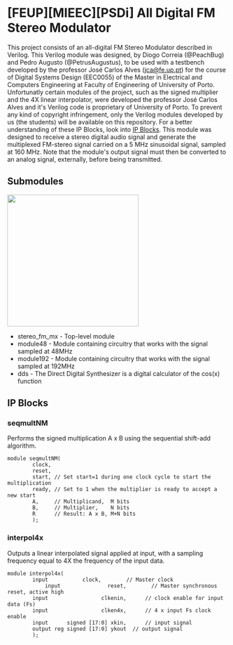 # [FEUP][MIEEC][PSDi] All Digital FM Stereo Modulator

This project consists of an all-digital FM Stereo Modulator described in Verilog. This Verilog module was designed, by Diogo Correia (@PeachBug) and Pedro Augusto (@PetrusAugustus), to be used with a testbench developed by the professor José Carlos Alves (jca@fe.up.pt) for the course of Digital Systems Design (EEC0055) of the Master in Electrical and Computers Engineering at Faculty of Engineering of University of Porto. Unfortunatly certain modules of the project, such as the signed multiplier and the 4X linear interpolator, were developed the professor José Carlos Alves and it's Verilog code is proprietary of University of Porto. To prevent any kind of copyright infringement, only the Verilog modules developed by us (the students) will be available on this repository. For a better understanding of these IP Blocks, look into [IP Blocks](https://github.com/PeachBug/digital-fm-stereo-modulator#ip-blocks).
This module was designed to receive a stereo digital audio signal and generate the multiplexed FM-stereo signal carried on a 5 MHz sinusoidal signal, sampled at 160 MHz. Note that the module's output signal must then be converted to an analog signal, externally, before being transmitted.

## Submodules
  
<img src="https://i.imgur.com/pDWtRxY.png" height="300">

  * stereo_fm_mx - Top-level module
  * module48 - Module containing circuitry that works with the signal sampled at 48MHz
  * module192 - Module containing circuitry that works with the signal sampled at 192MHz
  * dds - The Direct Digital Synthesizer is a digital calculator of the cos(x) function

## IP Blocks
### seqmultNM
Performs the signed multiplication A x B using the sequential shift-add algorithm.
```
module seqmultNM(
		clock,
		reset,
		start, // Set start=1 during one clock cycle to start the multiplication
		ready, // Set to 1 when the multiplier is ready to accept a new start
		A,     // Multiplicand,  M bits
		B,     // Multiplier,    N bits
		R      // Result: A x B, M+N bits
		);
```

### interpol4x
Outputs a linear interpolated signal applied at input, with a sampling frequency equal to 4X the frequency of the input data.
```
module interpol4x(
		input			clock,        // Master clock
           	input        		reset,        // Master synchronous reset, active high
		input         	      clkenin,      // clock enable for input data (Fs)
		input         	      clken4x,      // 4 x input Fs clock enable
		input  	   signed [17:0] xkin,      // input signal
		output reg signed [17:0] ykout  // output signal
		);
```
